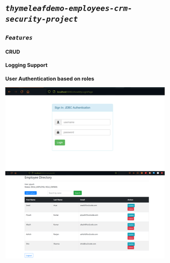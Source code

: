 # <em><code>thymeleafdemo-employees-crm-security-project</code></em>

## <code><em>Features</em></code>

### CRUD
### Logging Support
### User Authentication based on roles

 <img src="login.png"> 
 <img src="page.png">
